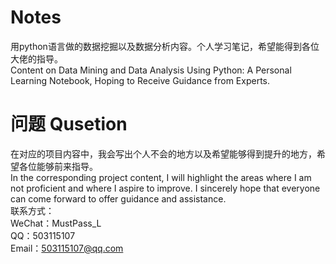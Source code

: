 # Notes
用python语言做的数据挖掘以及数据分析内容。个人学习笔记，希望能得到各位大佬的指导。  
Content on Data Mining and Data Analysis Using Python: A Personal Learning Notebook, Hoping to Receive Guidance from Experts.
# 问题 Qusetion
在对应的项目内容中，我会写出个人不会的地方以及希望能够得到提升的地方，希望各位能够前来指导。  
In the corresponding project content, I will highlight the areas where I am not proficient and where I aspire to improve. I sincerely hope that everyone can come forward to offer guidance and assistance.  
联系方式：  
WeChat：MustPass_L  
QQ：503115107        
Email：503115107@qq.com
